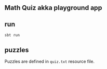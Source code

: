 Math Quiz akka playground app
-----------

## run

```
sbt run
```

## puzzles

Puzzles are defined in `quiz.txt` resource file.
